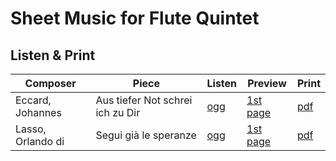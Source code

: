 # Sheet Music for Flute Quintet

## Listen & Print

Composer | Piece | Listen | Preview | Print
-------- | ----- | ------ | ------- | -----
Eccard, Johannes | Aus tiefer Not schrei ich zu Dir | [ogg](http://cellist.bplaced.net/ogg/Eccard,%20Johannes/eccard_aus_tiefer_not.ogg) | [1st page](https://raw.githubusercontent.com/cellist/Lilypond-Sheet-Music/master/Fl%2C%20Vlc%2C%20Vlc%2C%20Vlc%2C%20Vlc/Eccard%2C%20Johannes/Aus%20tiefer%20Not%20schrei%20ich%20zu%20Dir/preview.png) | [pdf](https://github.com/cellist/Lilypond-Sheet-Music/raw/master/Fl%2C%20Vlc%2C%20Vlc%2C%20Vlc%2C%20Vlc/Eccard%2C%20Johannes/Aus%20tiefer%20Not%20schrei%20ich%20zu%20Dir/eccard_aus_tiefer_not.pdf)
Lasso, Orlando di | Segui già le speranze | [ogg](http://cellist.bplaced.net/ogg/Lasso,%20Orlando%20di/lasso_le_speranze.ogg) | [1st page](https://raw.githubusercontent.com/cellist/Lilypond-Sheet-Music/master/Fl%2C%20Vlc%2C%20Vlc%2C%20Vlc%2C%20Vlc/Lasso%2C%20Orlando%20di/Le%20Speranze/preview.png) | [pdf](https://github.com/cellist/Lilypond-Sheet-Music/raw/master/Fl%2C%20Vlc%2C%20Vlc%2C%20Vlc%2C%20Vlc/Lasso%2C%20Orlando%20di/Le%20Speranze/lasso_le_speranze.pdf)
